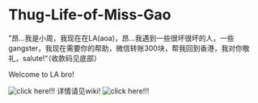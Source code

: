 # Thug-Life-of-Miss-Gao
”昂...我是小周，我现在在LA(aoa)，昂...我遇到一些很坏很坏的人，一些gangster，我现在需要你的帮助，微信转账300块，帮我回到香港，我对你敬礼，salute!“（收款码见底部）

Welcome to LA bro!

![click here!!!](https://github.com/siziyu/Thug-Life-of-Miss-Gao/raw/master/pictures/common/%E5%B0%81%E9%9D%A2.png)
详情请见wiki!
![click here!!!](https://github.com/siziyu/Thug-Life-of-Miss-Gao/raw/master/pictures/common/siziyu微信收款码.jpg)
